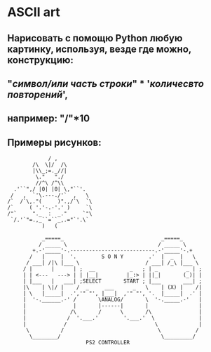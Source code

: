# ASCII art
## Нарисовать с помощю Python любую картинку, используя, везде где можно, конструкцию: 
## "_символ/или часть строки_" * '_количесвто повторений_',
## например: "/"*10 

## Примеры рисунков:
                 / ,
            /\  \|/  /\
            |\\_;=._//|
             \."   "./
             //^\ /^\\
      .'``",/ |0| |0| \,"``'.
     /   ,  `'\.---./'`  ,   \
    /`  /`\,."(     )".,/`\  `\
    /`     ( '.'-.-'.' )     `\
    /"`     "._  :  _."     `"\
     `/.'`"=.,_``=``_,.="`'.\`
               )   (

               _=====_                               _=====_
              / _____ \                             / _____ \
            +.-'_____'-.---------------------------.-'_____'-.+
           /   |     |  '.        S O N Y        .'  |  _  |   \
          / ___| /|\ |___ \                     / ___| /_\ |___ \
         / |      |      | ;  __           _   ; | _         _ | ;
         | | <---   ---> | | |__|         |_:> | ||_|       (_)| |
         | |___   |   ___| ;SELECT       START ; |___       ___| ;
         |\    | \|/ |    /  _     ___      _   \    | (X) |    /|
         | \   |_____|  .','" "', |___|  ,'" "', '.  |_____|  .' |
         |  '-.______.-' /       \ANALOG/       \  '-._____.-'   |
         |               |       |------|       |                |
         |              /\       /      \       /\               |
         |             /  '.___.'        '.___.'  \              |
         |            /                            \             |
          \          /                              \           /
           \________/                                \_________/
                             PS2 CONTROLLER
